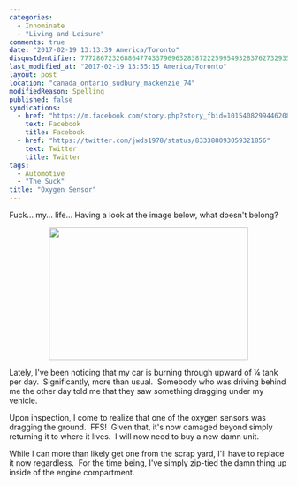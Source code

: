 ```yaml
---
categories:
  - Innominate
  - "Living and Leisure"
comments: true
date: "2017-02-19 13:13:39 America/Toronto"
disqusIdentifier: 7772867232688647743379696328387222599549328376273293574456882673936473696357876985884952447952623242
last_modified_at: "2017-02-19 13:55:15 America/Toronto"
layout: post
location: "canada_ontario_sudbury_mackenzie_74"
modifiedReason: Spelling
published: false
syndications:
  - href: "https://m.facebook.com/story.php?story_fbid=10154082994462084&id=719142083"
    text: Facebook
    title: Facebook
  - href: "https://twitter.com/jwds1978/status/833388093059321856"
    text: Twitter
    title: Twitter
tags:
  - Automotive
  - "The Suck"
title: "Oxygen Sensor"
---
```


<p>
  Fuck&hellip; my&hellip; life&hellip; Having a look at the image below, what doesn't belong?
</p>
<!-- excerptBreak -->
<p>
  <a href="{{ site.uri.assets }}/blog/2017/02/19/oxygen-sensor/2017-02-19_11-59-29_03-02.jpeg" rel="me" target="_blank" title="">
    <img
      alt="" height="240" src="{{ site.uri.assets }}/blog/2017/02/19/oxygen-sensor/2017-02-19_11-59-29_360x240.jpg"
      style="border: 0px; display: block; margin-left: auto; margin-right: auto;" width="360" />
  </a>
</p>
<p>
  Lately, I've been noticing that my car is burning through upward of &frac14; tank per day.&nbsp; Significantly, more than usual.&nbsp; Somebody who was
  driving behind me the other day told me that they saw something dragging under my vehicle.
</p>
<p>
  Upon inspection, I come to realize that one of the oxygen sensors was dragging the ground.&nbsp; FFS!&nbsp; Given that, it's now damaged beyond simply
  returning it to where it lives.&nbsp; I will now need to buy a new damn unit.
</p>
<p>
  While I can more than likely get one from the scrap yard, I'll have to replace it now regardless.&nbsp; For the time being, I've simply zip-tied the damn
  thing up inside of the engine compartment.
</p>
